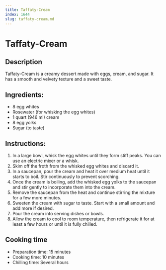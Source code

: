 ```yaml
---
title: Taffaty-Cream
index: 1644
slug: taffaty-cream.md
---
```


# Taffaty-Cream

## Description
Taffaty-Cream is a creamy dessert made with eggs, cream, and sugar. It has a smooth and velvety texture and a sweet taste.

## Ingredients:
- 8 egg whites
- Rosewater (for whisking the egg whites)
- 1 quart (946 ml) cream
- 8 egg yolks
- Sugar (to taste)

## Instructions:
1. In a large bowl, whisk the egg whites until they form stiff peaks. You can use an electric mixer or a whisk.
2. Skim off the froth from the whisked egg whites and discard it.
3. In a saucepan, pour the cream and heat it over medium heat until it starts to boil. Stir continuously to prevent scorching.
4. Once the cream is boiling, add the whisked egg yolks to the saucepan and stir gently to incorporate them into the cream.
5. Remove the saucepan from the heat and continue stirring the mixture for a few more minutes.
6. Sweeten the cream with sugar to taste. Start with a small amount and add more if desired.
7. Pour the cream into serving dishes or bowls.
8. Allow the cream to cool to room temperature, then refrigerate it for at least a few hours or until it is fully chilled.

## Cooking time
- Preparation time: 15 minutes
- Cooking time: 10 minutes
- Chilling time: Several hours